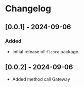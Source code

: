# Changelog

## [0.0.1] - 2024-09-06

### Added
- Initial release of `flcore` package.

## [0.0.2] - 2024-09-06
- Added method call Gateway